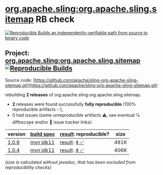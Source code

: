 [org.apache.sling:org.apache.sling.sitemap](https://central.sonatype.com/artifact/org.apache.sling/org.apache.sling.sitemap/versions) RB check
=======

[![Reproducible Builds](https://reproducible-builds.org/images/logos/rb.svg) an independently-verifiable path from source to binary code](https://reproducible-builds.org/)

## Project: [org.apache.sling:org.apache.sling.sitemap](https://central.sonatype.com/artifact/org.apache.sling/org.apache.sling.sitemap/versions) [![Reproducible Builds](https://img.shields.io/endpoint?url=https://raw.githubusercontent.com/jvm-repo-rebuild/reproducible-central/master/content/org/apache/sling/org.apache.sling.sitemap/badge.json)](https://github.com/jvm-repo-rebuild/reproducible-central/blob/master/content/org/apache/sling/org.apache.sling.sitemap/README.md)

Source code: [https://github.com/apache/sling-org-apache-sling-sitemap.git](https://github.com/apache/sling-org-apache-sling-sitemap.git)

rebuilding **2 releases** of org.apache.sling:org.apache.sling.sitemap:
- **2** releases were found successfully **fully reproducible** (100% reproducible artifacts :white_check_mark:),
- 0 had issues (some unreproducible artifacts :warning:, see eventual :mag: diffoscope and/or :memo: issue tracker links):

| version | [build spec](/BUILDSPEC.md) | [result](https://reproducible-builds.org/docs/jvm/): reproducible? | size |
| -- | --------- | ------ | -- |
| [1.0.6](https://central.sonatype.com/artifact/org.apache.sling/org.apache.sling.sitemap/1.0.6/pom) | [mvn jdk11](org.apache.sling.sitemap-1.0.6.buildspec) | [result](org.apache.sling.sitemap-1.0.6.buildinfo): [4 :white_check_mark: ](org.apache.sling.sitemap-1.0.6.buildcompare) | 481K |
| [1.0.4](https://central.sonatype.com/artifact/org.apache.sling/org.apache.sling.sitemap/1.0.4/pom) | [mvn jdk11](org.apache.sling.sitemap-1.0.4.buildspec) | [result](org.apache.sling.sitemap-1.0.4.buildinfo): [4 :white_check_mark: ](org.apache.sling.sitemap-1.0.4.buildcompare) | 406K |

<i>(size is calculated without javadoc, that has been excluded from reproducibility checks)</i>
